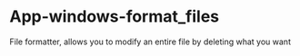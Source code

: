# App-windows-format_files
File formatter, allows you to modify an entire file by deleting what you want
